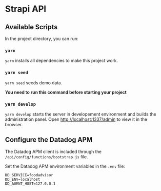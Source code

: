 # Strapi API

## Available Scripts

In the project directory, you can run:

### `yarn`

`yarn` installs all dependencies to make this project work.

### `yarn seed`

`yarn seed` seeds demo data.

**You need to run this command before starting your project**

### `yarn develop`
`yarn develop` starts the server in developement environment and builds the administration panel.
Open [http://localhost:1337/admin](http://localhost:1337/admin) to view it in the browser.

## Configure the Datadog APM

The Datadog APM client is included through the `/api/config/functions/bootstrap.js` file.

Set the Datadog APM environment variables in the `.env` file:
```shell
DD_SERVICE=foodadvisor
DD_ENV=localhost
DD_AGENT_HOST=127.0.0.1
```

